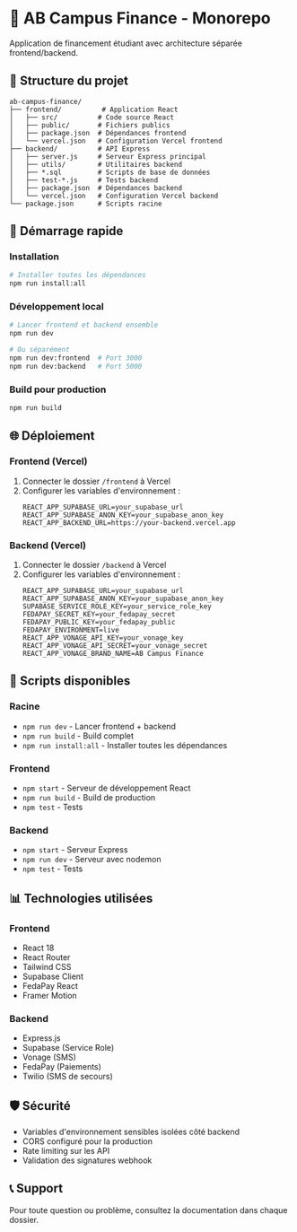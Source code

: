 # 🏦 AB Campus Finance - Monorepo

Application de financement étudiant avec architecture séparée frontend/backend.

## 📁 Structure du projet

```
ab-campus-finance/
├── frontend/          # Application React
│   ├── src/          # Code source React
│   ├── public/       # Fichiers publics
│   ├── package.json  # Dépendances frontend
│   └── vercel.json   # Configuration Vercel frontend
├── backend/          # API Express
│   ├── server.js     # Serveur Express principal
│   ├── utils/        # Utilitaires backend
│   ├── *.sql         # Scripts de base de données
│   ├── test-*.js     # Tests backend
│   ├── package.json  # Dépendances backend
│   └── vercel.json   # Configuration Vercel backend
└── package.json      # Scripts racine
```

## 🚀 Démarrage rapide

### Installation
```bash
# Installer toutes les dépendances
npm run install:all
```

### Développement local
```bash
# Lancer frontend et backend ensemble
npm run dev

# Ou séparément
npm run dev:frontend  # Port 3000
npm run dev:backend   # Port 5000
```

### Build pour production
```bash
npm run build
```

## 🌐 Déploiement

### Frontend (Vercel)
1. Connecter le dossier `/frontend` à Vercel
2. Configurer les variables d'environnement :
   ```
   REACT_APP_SUPABASE_URL=your_supabase_url
   REACT_APP_SUPABASE_ANON_KEY=your_supabase_anon_key
   REACT_APP_BACKEND_URL=https://your-backend.vercel.app
   ```

### Backend (Vercel)
1. Connecter le dossier `/backend` à Vercel
2. Configurer les variables d'environnement :
   ```
   REACT_APP_SUPABASE_URL=your_supabase_url
   REACT_APP_SUPABASE_ANON_KEY=your_supabase_anon_key
   SUPABASE_SERVICE_ROLE_KEY=your_service_role_key
   FEDAPAY_SECRET_KEY=your_fedapay_secret
   FEDAPAY_PUBLIC_KEY=your_fedapay_public
   FEDAPAY_ENVIRONMENT=live
   REACT_APP_VONAGE_API_KEY=your_vonage_key
   REACT_APP_VONAGE_API_SECRET=your_vonage_secret
   REACT_APP_VONAGE_BRAND_NAME=AB Campus Finance
   ```

## 🔧 Scripts disponibles

### Racine
- `npm run dev` - Lancer frontend + backend
- `npm run build` - Build complet
- `npm run install:all` - Installer toutes les dépendances

### Frontend
- `npm start` - Serveur de développement React
- `npm run build` - Build de production
- `npm test` - Tests

### Backend
- `npm start` - Serveur Express
- `npm run dev` - Serveur avec nodemon
- `npm test` - Tests

## 📊 Technologies utilisées

### Frontend
- React 18
- React Router
- Tailwind CSS
- Supabase Client
- FedaPay React
- Framer Motion

### Backend
- Express.js
- Supabase (Service Role)
- Vonage (SMS)
- FedaPay (Paiements)
- Twilio (SMS de secours)

## 🛡️ Sécurité

- Variables d'environnement sensibles isolées côté backend
- CORS configuré pour la production
- Rate limiting sur les API
- Validation des signatures webhook

## 📞 Support

Pour toute question ou problème, consultez la documentation dans chaque dossier.